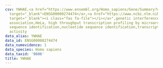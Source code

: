 ```yaml
---
csv: YWHAE,<a href="https://www.ensembl.org/Homo_sapiens/Gene/Summary?db=core;g=ENSG00000274474"
  target="_blank">ENSG00000274474</a>,<a href="https://www.ncbi.nlm.nih.gov/pubmed/17216044"
  target="_blank"><i class="fas fa-file"></i></a>",genetic interference,functional
  association,HeLa, high throughput transcription profiling by microarray,nucleotide
  sequence identification,nucleotide sequence identification,transcriptional regulation,up-regulates
  activity
data_alias: YWHAE
data_id: ENSG00000274474
data_numevidence: 1
data_species: Homo sapiens
data_taxid: '9606'
title: YWHAE
---
```

